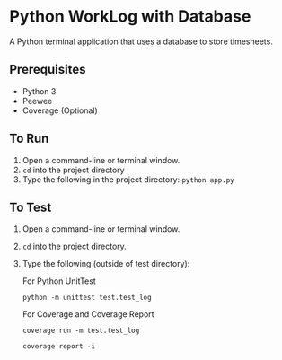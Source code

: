 # Python WorkLog with Database
A Python terminal application that uses a database to store timesheets.

## Prerequisites
- Python 3
- Peewee
- Coverage (Optional)

## To Run
1. Open a command-line or terminal window.
2. `cd` into the project directory
3. Type the following in the project directory:
    `python app.py`

## To Test
1. Open a command-line or terminal window.
2. `cd` into the project directory.
3. Type the following (outside of test directory):

    For Python UnitTest
    
    `python -m unittest test.test_log`
    
    For Coverage and Coverage Report
    
    `coverage run -m test.test_log`

    `coverage report -i`
    
